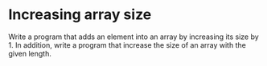 # Increasing array size
Write a program that adds an element into an array by increasing its size by 1. In addition, write a program that increase the size of an array with the given length.
